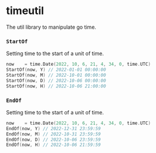 # timeutil

The util library to manipulate go time.

### `StartOf` 

Setting time to the start of a unit of time.

```go
now    = time.Date(2022, 10, 6, 21, 4, 34, 0, time.UTC)
StartOf(now, Y) // 2022-01-01 00:00:00
StartOf(now, M) // 2022-10-01 00:00:00
StartOf(now, D) // 2022-10-06 00:00:00
StartOf(now, H) // 2022-10-06 21:00:00
```

### `EndOf`

Setting time to the start of a unit of time.

```go
now    = time.Date(2022, 10, 6, 21, 4, 34, 0, time.UTC)
EndOf(now, Y) // 2022-12-31 23:59:59
EndOf(now, M) // 2022-10-31 23:59:59
EndOf(now, D) // 2022-10-06 23:59:59
EndOf(now, H) // 2022-10-06 21:59:59
```